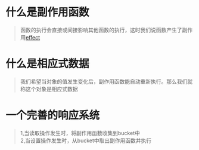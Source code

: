 <!--
 * @Author: wxxyanmei 736692897@qq.com
 * @Date: 2022-10-19 22:47:16
 * @LastEditors: wxxyanmei 736692897@qq.com
 * @LastEditTime: 2022-10-20 22:24:06
 * @FilePath: \vue设计与实现\第四章-相应系统的作用与实现总结.md
 * @Description: 这是默认设置,请设置`customMade`, 打开koroFileHeader查看配置 进行设置: https://github.com/OBKoro1/koro1FileHeader/wiki/%E9%85%8D%E7%BD%AE
-->
# 什么是副作用函数
>函数的执行会直接或间接影响其他函数的执行，这时我们说函数产生了副作用[effect](./effect.js)
# 什么是相应式数据
>我们希望当对象的值发生变化后，副作用函数能自动重新执行。那么我们就称这个对象是相应式数据
# 一个完善的响应系统
> 1,当读取操作发生时，将副作用函数收集到bucket中   
2,当设置操作发生时，从bucket中取出副作用函数并执行